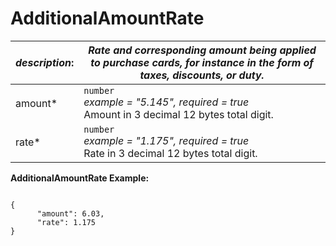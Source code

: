 
# AdditionalAmountRate

| *description*: | *Rate and corresponding amount being applied to purchase cards, for instance in the form of taxes, discounts, or duty.*|
|----|----|
| amount* |    ``` number ```   <br/>  *example = "5.145", required = true*   <br/> Amount in 3 decimal 12 bytes total digit.|
| rate* |    ``` number ```   <br/>  *example = "1.175", required = true*  <br/>  Rate in 3 decimal 12 bytes total digit.|

**AdditionalAmountRate Example:**

```{r}

{
      "amount": 6.03,
      "rate": 1.175
}
```  






